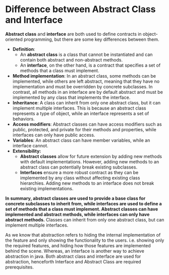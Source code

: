 # Difference between Abstract Class and Interface
**Abstract class** and **interface** are both used to define contracts in object-oriented programming, but there are some key differences between them.


- **Definition**:
   - An **abstract class** is a class that cannot be instantiated and can contain both abstract and non-abstract methods.
   - An **interface**, on the other hand, is a contract that specifies a set of methods that a class must implement.
- **Method implementation**: In an abstract class, some methods can be implemented, while others are left abstract, meaning that they have no implementation and must be overridden by concrete subclasses. In contrast, all methods in an interface are by default abstract and must be implemented by any class that implements the interface.
- **Inheritance**: A class can inherit from only one abstract class, but it can implement multiple interfaces. This is because an abstract class represents a type of object, while an interface represents a set of behaviors.
- **Access modifiers**: Abstract classes can have access modifiers such as public, protected, and private for their methods and properties, while interfaces can only have public access.
- **Variables**: An abstract class can have member variables, while an interface cannot.
- **Extensibility:**
   - **Abstract classes** allow for future extension by adding new methods with default implementations. However, adding new methods to an abstract class can potentially break existing subclasses.
   - **Interfaces** ensure a more robust contract as they can be implemented by any class without affecting existing class hierarchies. Adding new methods to an interface does not break existing implementations.

**In summary, abstract classes are used to provide a base class for concrete subclasses to inherit from, while interfaces are used to define a set of methods that a class must implement. Abstract classes can have implemented and abstract methods, while interfaces can only have abstract methods.** Classes can inherit from only one abstract class, but can implement multiple interfaces.

As we know that abstraction refers to hiding the internal implementation of the feature and only showing the functionality to the users. i.e. showing only the required features, and hiding how those features are implemented behind the scene. Whereas, an Interface is another way to achieve abstraction in java. Both abstract class and interface are used for abstraction, henceforth Interface and Abstract Class are required prerequisites.
